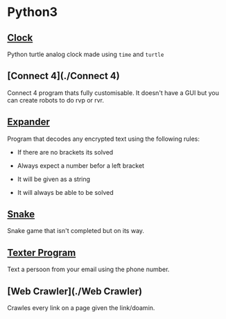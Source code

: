 # Python3

## [Clock](./Clock)
Python turtle analog clock made using ```time``` and ```turtle```

## [Connect 4](./Connect 4)
Connect 4 program thats fully customisable. It doesn't have a GUI but you can create robots to do rvp or rvr.

## [Expander](./Expander)
Program that decodes any encrypted text using the following rules:

 - If there are no brackets its solved

 - Always expect a number befor a left bracket 

 - It will be given as a string

 - It will always be able to be solved

## [Snake](./Snake)
Snake game that isn't completed but on its way.

## [Texter Program](./Texter_Program)
Text a persoon from your email using the phone number.

## [Web Crawler](./Web Crawler)
Crawles every link on a page given the link/doamin.
